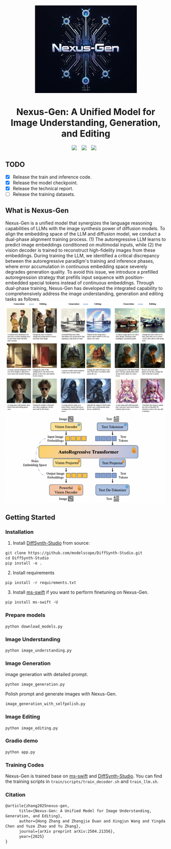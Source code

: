 <p align="center">
    <br>
    <img src="assets/logo.jpg"/>
    <br>
<p>
<h1 align="center">Nexus-Gen: A Unified Model for Image Understanding, Generation, and Editing</h1>
 
<div align="center">

  <a href="http://arxiv.org/abs/2504.21356"><img src="https://img.shields.io/static/v1?label=Tech%20Report&message=Arxiv&color=red"></a> &ensp;
  <a href="https://www.modelscope.cn/models/DiffSynth-Studio/Nexus-Gen"><img src="https://img.shields.io/static/v1?label=Model&message=ModelScope&color=blue"></a> &ensp;
  <a href="https://huggingface.co/modelscope/Nexus-Gen"><img src="https://img.shields.io/static/v1?label=Model&message=HuggingFace&color=yellow"></a> &ensp;
</div>

## TODO
- [x] Release the train and inference code.
- [x] Release the model checkpoint.
- [x] Release the technical report.
- [ ] Release the training datasets.

## What is Nexus-Gen
Nexus-Gen is a unified model that synergizes the language reasoning capabilities of LLMs with the image synthesis power of diffusion models. To align the embedding space of the LLM and diffusion model, we conduct a dual-phase alignment training process. (1) The autoregressive LLM learns to predict image embeddings conditioned on multimodal inputs, while (2) the vision decoder is trained to reconstruct high-fidelity images from these embeddings. During training the LLM, we identified a critical discrepancy between the autoregressive paradigm's training and inference phases, where error accumulation in continuous embedding space severely degrades generation quality. To avoid this issue, we introduce a prefilled autoregression strategy that prefills input sequence with position-embedded special tokens instead of continuous embeddings. Through dual-phase training, Nexus-Gen has developed the integrated capability to comprehensively address the image understanding, generation and editing tasks as follows.
![cover](assets/illustrations/gen_edit.jpg)
![architecture](assets/illustrations/architecture.png)

## Getting Started
### Installation
1. Install [DiffSynth-Studio](https://github.com/modelscope/DiffSynth-Studio.git) from source:
```shell
git clone https://github.com/modelscope/DiffSynth-Studio.git
cd DiffSynth-Studio
pip install -e .
```
2. Install requirements
```
pip install -r requirements.txt
```
3. Install [ms-swift](https://github.com/modelscope/ms-swift.git) if you want to perform finetuning on Nexus-Gen.
```
pip install ms-swift -U
```
### Prepare models
```shell
python download_models.py
```
### Image Understanding
```shell
python image_understanding.py
```

### Image Generation
image generation with detailed prompt.
```shell
python image_generation.py
```
Polish prompt and generate images with Nexus-Gen.
```shell
image_generation_with_selfpolish.py
```

### Image Editing
```shell
python image_editing.py
```

### Gradio demo
```shell
python app.py
```

### Training Codes
Nexus-Gen is trained base on [ms-swift](https://github.com/modelscope/ms-swift.git) and [DiffSynth-Studio](https://github.com/modelscope/DiffSynth-Studio.git). You can find the training scripts in `train/scripts/train_decoder.sh` and `train_llm.sh`.

### Citation
```
@article{zhang2025nexus-gen,
      title={Nexus-Gen: A Unified Model for Image Understanding, Generation, and Editing}, 
      author={Hong Zhang and Zhongjie Duan and Xingjun Wang and Yingda Chen and Yuze Zhao and Yu Zhang},
      journal={arXiv preprint arXiv:2504.21356},
      year={2025}
}
```